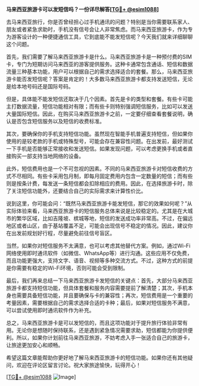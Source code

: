 **马来西亚旅游卡可以发短信吗？一份详尽解答[[TG💪+ @esim1088](https://t.me/s/esim1088)]**

去马来西亚旅行，你是否曾经担心过手机通讯的问题？特别是当你需要联系家人、朋友或者紧急求助时，手机没有信号会让人非常焦虑。而马来西亚旅游卡，作为专为游客设计的一种便捷通信工具，它到底能不能发短信呢？今天我们就来详细聊聊这个问题。

首先，我们需要了解马来西亚旅游卡是什么。马来西亚旅游卡是一种预付费的SIM卡，专门为短期访问马来西亚的游客提供服务。这种卡通常包含通话、短信和数据流量三种基本功能，用户可以根据自己的需求选择适合的套餐。那么，马来西亚旅游卡能否发短信呢？答案是肯定的！大多数马来西亚旅游卡都支持发送短信，无论是给本地号码还是国际号码。

但是，具体能不能发短信还取决于几个因素。首先是卡的类型和套餐。有些卡可能主打数据流量，短信功能相对有限；而有些卡则特别强调短信服务，比如可以发送大量国际短信。因此，在购买马来西亚旅游卡之前，一定要仔细查看套餐说明，确认是否包含短信服务以及短信的收费标准。

其次，要确保你的手机支持短信功能。虽然现在智能手机普遍支持短信，但如果你使用的是较老款的手机或特殊型号，可能会存在兼容性问题。在出发前，最好测试一下手机是否能够正常接收和发送短信。如果发现问题，可以考虑更换手机或者直接购买一部支持当地网络的设备。

此外，短信费用也是一个不可忽视的因素。不同的马来西亚旅游卡对短信收费的方式不尽相同。有些卡采用包月制，即每月固定费用内包含一定数量的短信；而有些则是按条计费，每发送一条短信都会扣除相应的费用。因此，在选择旅游卡时，除了关注短信功能外，还要结合自己的实际需求来计算性价比。

说到这里，你可能会问：“既然马来西亚旅游卡能发短信，那它的效果如何呢？”从实际体验来看，马来西亚旅游卡的短信服务总体来说是比较稳定的。尤其是在大城市的繁华区域，比如吉隆坡、槟城等地，短信的发送成功率非常高。不过，在偏远地区或者山区，由于基站覆盖不足，可能会出现信号不稳定的情况。因此，建议你在出发前规划好行程，尽量避免前往信号盲区。

当然，如果你对短信服务不太满意，也可以考虑其他替代方案。例如，通过Wi-Fi网络使用即时通讯软件（如微信、WhatsApp等）进行沟通。这些应用不仅免费，而且功能更强大，支持文字、语音、视频等多种交流方式。不过，这种方式的前提是你需要有稳定的Wi-Fi环境，否则可能会受到限制。

最后，我们再来总结一下马来西亚旅游卡发短信的关键点：首先，大部分马来西亚旅游卡都支持短信功能，但具体套餐和服务内容需要提前了解清楚；其次，手机本身也需要具备短信功能，并且要确保与卡的兼容性；再次，短信费用是一个重要的考量因素，需要根据自己的需求选择合适的卡种；最后，如果对短信服务不满意，可以尝试使用即时通讯软件作为补充。

总之，马来西亚旅游卡是可以发短信的，而且这项功能对于提升旅行体验非常有用。无论你是想随时保持联系，还是遇到紧急情况需要求助，短信都能为你提供便利。所以，如果你计划前往马来西亚旅游，不妨考虑入手一张适合自己的旅游卡，让旅途更加安心和顺畅。

希望这篇文章能帮助你更好地了解马来西亚旅游卡的短信功能。如果你还有其他疑问，欢迎在评论区留言讨论。祝大家旅途愉快，玩得开心！

[[TG💪+ @esim1088](https://t.me/s/esim1088) ![Image](https://i.postimg.cc/4NQfJmqS/Snipaste-2025-05-13-00-14-12.png)]